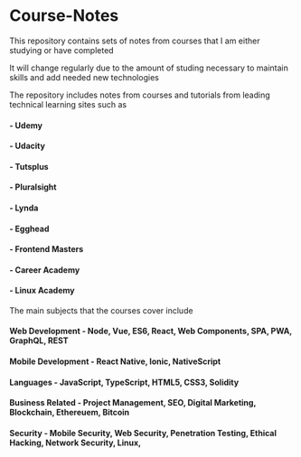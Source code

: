 # Course-Notes
This repository contains sets of notes from courses that I am either studying or have completed

It will change regularly due to the amount of studing necessary to maintain skills and add needed new technologies 
  
The repository includes notes from courses and tutorials from leading technical learning sites such as

  #### - Udemy
  #### - Udacity
  #### - Tutsplus
  #### - Pluralsight
  #### - Lynda
  #### - Egghead
  #### - Frontend Masters
  #### - Career Academy
  #### - Linux Academy
  

  
The main subjects that the courses cover include

####  Web Development - Node, Vue, ES6, React, Web Components, SPA, PWA, GraphQL, REST

####  Mobile Development - React Native, Ionic, NativeScript

####  Languages - JavaScript, TypeScript, HTML5, CSS3, Solidity

####  Business Related - Project Management, SEO, Digital Marketing, Blockchain, Ethereuem, Bitcoin

####  Security - Mobile Security, Web Security, Penetration Testing, Ethical Hacking, Network Security, Linux,

